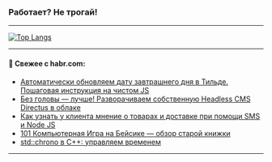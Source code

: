 ### Работает? Не трогай!

---
<!--
#### 🛠️ Technical stack:

![Java](https://img.shields.io/badge/Java-informational?logo=Oracle&style=flat&logoColor=white&color=FF4500)
![Kotlin](https://img.shields.io/badge/Kotlin-informational?logo=Kotlin&style=flat&logoColor=white&color=774D97)
![TS](https://img.shields.io/badge/TypeScript-informational?logo=typeScript&style=flat&logoColor=black&color=017acc)
![Python](https://img.shields.io/badge/Python-informational?logo=Python&style=flat&logoColor=black&color=ffdd54) <br>
![Spring](https://img.shields.io/badge/Spring-informational?logo=Spring&style=flat&logoColor=white&color=6DB33F) 
![SpringBoot](https://img.shields.io/badge/SpringBoot-informational?logo=SpringBoot&style=flat&logoColor=white&color=6DB33F)
![Nest](https://img.shields.io/badge/NestJS-informational?logo=NestJS&style=flat&logoColor=white&color=E0234E) 
![NodeJS](https://img.shields.io/badge/NodeJS-informational?logo=node.js&style=flat&logoColor=white&color=70A760)<br>
![PostgreSQL](https://img.shields.io/badge/PostgreSQL-informational?logo=PostgreSQL&style=flat&logoColor=white&color=DAA520)
![MongoDB](https://img.shields.io/badge/MongoDB-informational?logo=MongoDB&style=flat&logoColor=white&color=870000)
![Apache](https://img.shields.io/badge/Apache-informational?logo=apache&style=flat&logoColor=white&color=f74e28)

___ 
-->

<!--- #### 🛠️ : --->

[![Top Langs](https://github-readme-stats-82jvfl3w3-advtsettinggmailcoms-projects.vercel.app/api/top-langs/?username=zloylis&langs_count=10&hide_title=true&title_color=e6edf3&size_weight=0.5&count_weight=0.5&layout=compact&hide_progress=true&hide_border=true&theme=dracula)](https://github.com/zloylis)

<!---


####  :octocat:&nbsp;&nbsp; Статистика:

![GitHub stats](https://github-readme-stats-u2qms2cxw-advtsettinggmailcoms-projects.vercel.app/api?username=zloylis&show_icons=true&hide_border=true&theme=dracula&title_color=e6edf3&include_all_commits=true&count_private=true&hide_rank=false&hide_title=true&rank_icon=github)
-->
---

#### 💬 Свежее с habr.com:

<!-- BLOG-POST-LIST:START -->
- [Автоматически обновляем дату завтрашнего дня в Тильде. Пошаговая инструкция на чистом JS](https://habr.com/ru/articles/865266/?utm_source=habrahabr&utm_medium=rss&utm_campaign=865266)
- [Без головы — лучше! Разворачиваем собственную Headless CMS Directus в облаке](https://habr.com/ru/companies/dockhost/articles/864844/?utm_source=habrahabr&utm_medium=rss&utm_campaign=864844)
- [Как узнать у клиента мнение о товарах и доставке при помощи SMS и Node JS](https://habr.com/ru/companies/exolve/articles/865240/?utm_source=habrahabr&utm_medium=rss&utm_campaign=865240)
- [101 Компьютерная Игра на Бейсике — обзор старой книжки](https://habr.com/ru/articles/865198/?utm_source=habrahabr&utm_medium=rss&utm_campaign=865198)
- [std::chrono в C++: управляем временем](https://habr.com/ru/companies/otus/articles/864900/?utm_source=habrahabr&utm_medium=rss&utm_campaign=864900)
<!-- BLOG-POST-LIST:END -->

---

